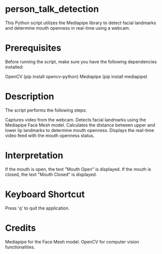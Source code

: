 # person_talk_detection
This Python script utilizes the Mediapipe library to detect facial landmarks and determine mouth openness in real-time using a webcam.

# Prerequisites
Before running the script, make sure you have the following dependencies installed:

OpenCV (pip install opencv-python)
Mediapipe (pip install mediapipe)

# Description
The script performs the following steps:

Captures video from the webcam.
Detects facial landmarks using the Mediapipe Face Mesh model.
Calculates the distance between upper and lower lip landmarks to determine mouth openness.
Displays the real-time video feed with the mouth openness status.

# Interpretation
If the mouth is open, the text "Mouth Open" is displayed.
If the mouth is closed, the text "Mouth Closed" is displayed.

# Keyboard Shortcut
Press 'q' to quit the application.

# Credits
Mediapipe for the Face Mesh model.
OpenCV for computer vision functionalities.

